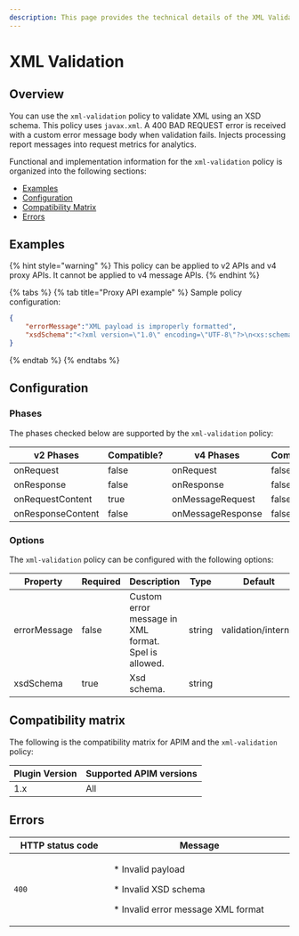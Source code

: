 ```yaml
---
description: This page provides the technical details of the XML Validation policy
---
```


# XML Validation

## Overview

You can use the `xml-validation` policy to validate XML using an XSD schema. This policy uses `javax.xml`. A 400 BAD REQUEST error is received with a custom error message body when validation fails. Injects processing report messages into request metrics for analytics.

Functional and implementation information for the `xml-validation` policy is organized into the following sections:

* [Examples](xml-validation.md#examples)
* [Configuration](xml-validation.md#configuration)
* [Compatibility Matrix](xml-validation.md#compatibility-matrix)
* [Errors](xml-validation.md#errors)

## Examples

{% hint style="warning" %}
This policy can be applied to v2 APIs and v4 proxy APIs. It cannot be applied to v4 message APIs.
{% endhint %}

{% tabs %}
{% tab title="Proxy API example" %}
Sample policy configuration:

```json
{
    "errorMessage":"XML payload is improperly formatted",
    "xsdSchema":"<?xml version=\"1.0\" encoding=\"UTF-8\"?>\n<xs:schema xmlns:xs=\"http://www.w3.org/2001/XMLSchema\" attributeFormDefault=\"unqualified\"\n           elementFormDefault=\"qualified\">\n    <xs:element name=\"root\" type=\"rootType\">\n    </xs:element>\n\n    <xs:complexType name=\"rootType\">\n        <xs:sequence>\n            <xs:element name=\"companies\" type=\"companiesType\"/>\n        </xs:sequence>\n    </xs:complexType>\n\n    <xs:complexType name=\"companiesType\">\n        <xs:sequence>\n            <xs:element name=\"company\" type=\"companyType\" maxOccurs=\"unbounded\" minOccurs=\"0\"/>\n        </xs:sequence>\n    </xs:complexType>\n\n    <xs:complexType name=\"companyType\">\n        <xs:sequence>\n            <xs:element type=\"xs:string\" name=\"name\"/>\n            <xs:element type=\"xs:integer\" name=\"employeeNumber\"/>\n            <xs:element type=\"xs:long\" name=\"sales\"/>\n            <xs:element type=\"xs:string\" name=\"CEO\"/>\n        </xs:sequence>\n    </xs:complexType>\n</xs:schema>"
}
```
{% endtab %}
{% endtabs %}

## Configuration

### Phases

The phases checked below are supported by the `xml-validation` policy:

<table data-full-width="false"><thead><tr><th width="209">v2 Phases</th><th width="139" data-type="checkbox">Compatible?</th><th width="202.41136671177264">v4 Phases</th><th data-type="checkbox">Compatible?</th></tr></thead><tbody><tr><td>onRequest</td><td>false</td><td>onRequest</td><td>false</td></tr><tr><td>onResponse</td><td>false</td><td>onResponse</td><td>false</td></tr><tr><td>onRequestContent</td><td>true</td><td>onMessageRequest</td><td>false</td></tr><tr><td>onResponseContent</td><td>false</td><td>onMessageResponse</td><td>false</td></tr></tbody></table>

### Options

The `xml-validation` policy can be configured with the following options:

<table><thead><tr><th width="160">Property</th><th data-type="checkbox">Required</th><th width="248">Description</th><th>Type</th><th>Default</th></tr></thead><tbody><tr><td>errorMessage</td><td>false</td><td>Custom error message in XML format. Spel is allowed.</td><td>string</td><td>validation/internal</td></tr><tr><td>xsdSchema</td><td>true</td><td>Xsd schema.</td><td>string</td><td></td></tr></tbody></table>

## Compatibility matrix

The following is the compatibility matrix for APIM and the `xml-validation` policy:

<table data-full-width="false"><thead><tr><th>Plugin Version</th><th>Supported APIM versions</th></tr></thead><tbody><tr><td>1.x</td><td>All</td></tr></tbody></table>

## Errors

<table data-full-width="false"><thead><tr><th width="201.5">HTTP status code</th><th width="387">Message</th></tr></thead><tbody><tr><td><code>400</code></td><td><p>* Invalid payload</p><p>* Invalid XSD schema</p><p>* Invalid error message XML format</p></td></tr></tbody></table>
